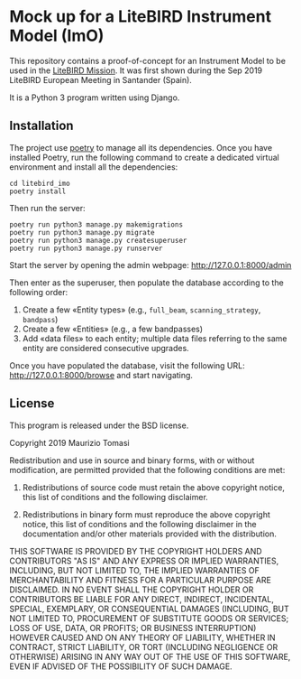 # Mock up for a LiteBIRD Instrument Model (ImO)

This repository contains a proof-of-concept for an Instrument Model to
be used in the [LiteBIRD Mission](http://litebird.jp/eng/). It was
first shown during the Sep 2019 LiteBIRD European Meeting in Santander
(Spain).

It is a Python 3 program written using Django.

## Installation

The project use [poetry](https://python-poetry.org/) to manage all its
dependencies. Once you have installed Poetry, run the following
command to create a dedicated virtual environment and install all the
dependencies:

    cd litebird_imo
    poetry install
    
Then run the server:

    poetry run python3 manage.py makemigrations
    poetry run python3 manage.py migrate
    poetry run python3 manage.py createsuperuser
    poetry run python3 manage.py runserver
    
Start the server by opening the admin webpage:
http://127.0.0.1:8000/admin
    
Then enter as the superuser, then populate the database according to
the following order:

1. Create a few «Entity types» (e.g., `full_beam`,
   `scanning_strategy`, `bandpass`)
2. Create a few «Entities» (e.g., a few bandpasses)
3. Add «data files» to each entity; multiple data files referring to
   the same entity are considered consecutive upgrades.
   
Once you have populated the database, visit the following URL:
http://127.0.0.1:8000/browse and start navigating.

## License

This program is released under the BSD license.

Copyright 2019 Maurizio Tomasi

Redistribution and use in source and binary forms, with or without
modification, are permitted provided that the following conditions are
met:

1. Redistributions of source code must retain the above copyright
   notice, this list of conditions and the following disclaimer.

2. Redistributions in binary form must reproduce the above copyright
   notice, this list of conditions and the following disclaimer in the
   documentation and/or other materials provided with the
   distribution.

THIS SOFTWARE IS PROVIDED BY THE COPYRIGHT HOLDERS AND CONTRIBUTORS
"AS IS" AND ANY EXPRESS OR IMPLIED WARRANTIES, INCLUDING, BUT NOT
LIMITED TO, THE IMPLIED WARRANTIES OF MERCHANTABILITY AND FITNESS FOR
A PARTICULAR PURPOSE ARE DISCLAIMED. IN NO EVENT SHALL THE COPYRIGHT
HOLDER OR CONTRIBUTORS BE LIABLE FOR ANY DIRECT, INDIRECT, INCIDENTAL,
SPECIAL, EXEMPLARY, OR CONSEQUENTIAL DAMAGES (INCLUDING, BUT NOT
LIMITED TO, PROCUREMENT OF SUBSTITUTE GOODS OR SERVICES; LOSS OF USE,
DATA, OR PROFITS; OR BUSINESS INTERRUPTION) HOWEVER CAUSED AND ON ANY
THEORY OF LIABILITY, WHETHER IN CONTRACT, STRICT LIABILITY, OR TORT
(INCLUDING NEGLIGENCE OR OTHERWISE) ARISING IN ANY WAY OUT OF THE USE
OF THIS SOFTWARE, EVEN IF ADVISED OF THE POSSIBILITY OF SUCH DAMAGE.
